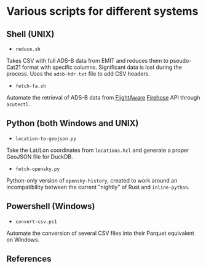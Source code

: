 # Various scripts for different systems

## Shell (UNIX)

- `reduce.sh`

Takes CSV with full ADS-B data from EMIT and reduces them to pseudo-Cat21 format with specific columns.
Significant data is lost during the process. Uses the `adsb-hdr.txt` file to add CSV headers.

- `fetch-fa.sh`

Automate the retrieval of ADS-B data from [FlightAware] [Firehose] API through `acutectl`.

## Python (both Windows and UNIX)

- `location-to-geojson.py`

Take the Lat/Lon coordinates from `locations.hcl` and generate a proper GeoJSON file for DuckDB.

- `fetch-opensky.py`

Python-only version of `opensky-history`, created to work around an incompatibility between the current "nightly" of
Rust
and `inline-python`.

## Powershell (Windows)

- `convert-csv.ps1`

Automate the conversion of several CSV files into their Parquet equivalent on Windows.

## References

[Flightaware]: https://flightaware.com/

[Firehose]: https://www.flightaware.com/firehose/documentation/
